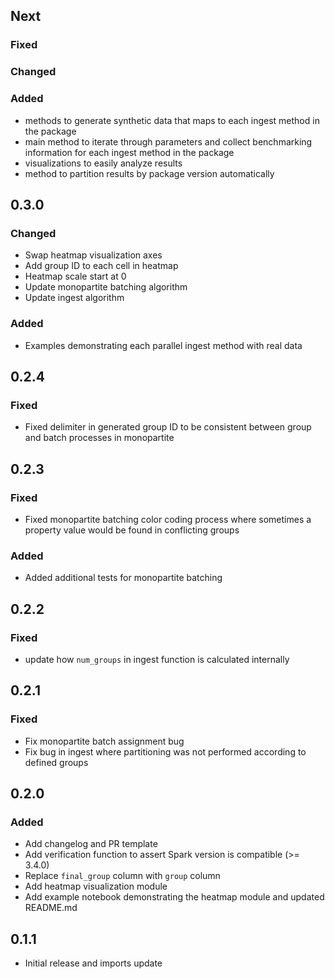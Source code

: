 ## Next

### Fixed

### Changed

### Added

* methods to generate synthetic data that maps to each ingest method in the package
* main method to iterate through parameters and collect benchmarking information for each ingest method in the package
* visualizations to easily analyze results
* method to partition results by package version automatically

## 0.3.0

### Changed

* Swap heatmap visualization axes
* Add group ID to each cell in heatmap
* Heatmap scale start at 0
* Update monopartite batching algorithm
* Update ingest algorithm

### Added

* Examples demonstrating each parallel ingest method with real data

## 0.2.4

### Fixed

* Fixed delimiter in generated group ID to be consistent between group and batch processes in monopartite

## 0.2.3

### Fixed

* Fixed monopartite batching color coding process where sometimes a property value would be found in conflicting groups

### Added

* Added additional tests for monopartite batching 

## 0.2.2

### Fixed

* update how `num_groups` in ingest function is calculated internally 

## 0.2.1

### Fixed

* Fix monopartite batch assignment bug
* Fix bug in ingest where partitioning was not performed according to defined groups

## 0.2.0

### Added

* Add changelog and PR template
* Add verification function to assert Spark version is compatible (>= 3.4.0)
* Replace `final_group` column with `group` column
* Add heatmap visualization module
* Add example notebook demonstrating the heatmap module and updated README.md

## 0.1.1

* Initial release and imports update 
